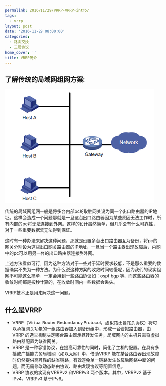 ```yaml
---
permalink: 2016/11/29/VRRP-VRRP-intro/
tags:
  - vrrp
layout: post
date: '2016-11-29 08:00:00'
categories:
  - 路由交换
  - 三层协议
home_cover: ''
title: VRRP简介
---
```


## 了解传统的局域网组网方案:


![5ab8ea519bfba.png](../post_images/3aaeeeb321b8feabce604904f1907bb8.png)


传统的局域网组网一般是将多台内部pc的取胜网关设为同一个出口路由器的IP地址。这样会造成一个问题那就是一旦这台出口路由器因为某些原因无法工作时，所有内部的pc将无法连接到外网。这样的设计虽然简单，但几乎没有什么可靠性，对于一些重要数据流无法得到保证。


这时有一种办法来解决这种问题，那就是设置多台出口路由器互为备份，将pc的网关分别设为这些出口网关路由器的IP地址，一旦当一个路由器出现故障后，内网中的pc可以用另一台的出口路由器连接到外网。


上述方法看似可行，因为这种方法对于一些对于延时要求较低，不是那么重要的数据确实不失为一种方法。为什么说这种方案的收敛时间较慢呢，因为我们的现实组网不可能这么简单，一定会用到一些路由协议如：ospf bgp 等，而这些路由器的收敛时间都是按秒计算的，在收敛时间内一些数据会丢失。


VRRP技术正是用来解决这一问题。


## 什么是VRRP

- VRRP（Virtual Router Redundancy Protocol，虚拟路由器冗余协议）将可以承担网关功能的一组路由器加入到备份组中，形成一台虚拟路由器，由VRRP 的选举机制决定哪台路由器承担转发任务，局域网内的主机只需将虚拟路由器配置为缺省网关。
- VRRP 是一种容错协议，在提高可靠性的同时，简化了主机的配置。在具有多播或广播能力的局域网（如以太网）中，借助VRRP 能在某台路由器出现故障时仍然提供高可靠的缺省链路，有效避免单一链路发生故障后网络中断的问题，而无需修改动态路由协议、路由发现协议等配置信息。
- VRRP 协议的实现有VRRPv2 和VRRPv3 两个版本。其中，VRRPv2 基于IPv4，VRRPv3 基于IPv6。
